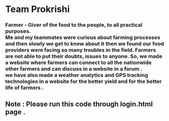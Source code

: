 # Team Prokrishi
<h3>Farmer - Giver of the food to the people, to all practical purposes.<br>
Me and my teammates were curious about farming processes and then slowly we get to knew about it then we found our food providers were facing so many troubles in the field. Farmers are not able to put their doubts, issues to anyone. So, we made a website where farmers can connect to all the nationwide other farmers and can discuss in a website in a forum .<br> we have also made a weather analytics and GPS tracking technologies in a website for the better yield and for the better life of farmers .</h3>


<h2>Note : Please run this code through login.html page . </h2>
